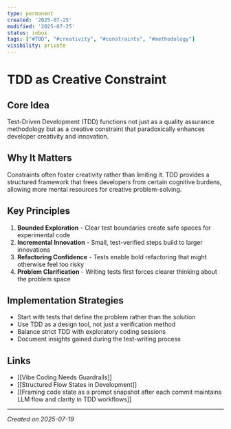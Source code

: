```yaml
---
type: permanent
created: '2025-07-25'
modified: '2025-07-25'
status: inbox
tags: ["#TDD", "#creativity", "#constraints", "#methodology"]
visibility: private
---
```

# TDD as Creative Constraint

## Core Idea
Test-Driven Development (TDD) functions not just as a quality assurance methodology but as a creative constraint that paradoxically enhances developer creativity and innovation.

## Why It Matters
Constraints often foster creativity rather than limiting it. TDD provides a structured framework that frees developers from certain cognitive burdens, allowing more mental resources for creative problem-solving.

## Key Principles
1. **Bounded Exploration** - Clear test boundaries create safe spaces for experimental code
2. **Incremental Innovation** - Small, test-verified steps build to larger innovations
3. **Refactoring Confidence** - Tests enable bold refactoring that might otherwise feel too risky
4. **Problem Clarification** - Writing tests first forces clearer thinking about the problem space

## Implementation Strategies
- Start with tests that define the problem rather than the solution
- Use TDD as a design tool, not just a verification method
- Balance strict TDD with exploratory coding sessions
- Document insights gained during the test-writing process

## Links
- [[Vibe Coding Needs Guardrails]]
- [[Structured Flow States in Development]]
- [[Framing code state as a prompt snapshot after each commit maintains LLM flow and clarity in TDD workflows]]

---

*Created on 2025-07-19*
